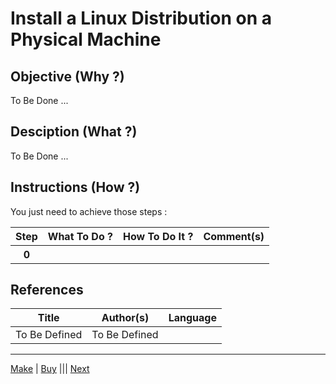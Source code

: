 Install a Linux Distribution on a Physical Machine
==

Objective (Why ?)
-
To Be Done ...

Desciption (What ?)
-
To Be Done ...

Instructions (How ?)
-
You just need to achieve those steps :
<table>
    <thead>
        <tr>
            <th>Step</th>         
            <th>What To Do ?</th>
            <th>How To Do It ?</th>
            <th>Comment(s)</th>
        </tr>
    </thead>
    <tbody>
        <tr>
            <th>0</th>     
            <td></td>
            <td></td>
            <td></A></td>
        </tr>
    </tbody>
</table>

References
-
<table>
    <thead>
        <tr>
            <th>Title</th>
            <th>Author(s)</th>
            <th>Language</th>
        </tr>
    </thead>
     <tbody>
        <tr>
            <td>To Be Defined</td>
            <td>To Be Defined</td>
            <td></td>
        </tr>
</table>

---
<A href="https://github.com/babonet13/HelloWorld/tree/master/Machine/0_BuildMachine">Make<A/> | <A href="https://github.com/babonet13/HelloWorld/tree/master/Machine/1_BuyNudeMachine">Buy<A/> ||| <A href="https://github.com/babonet13/HelloWorld/tree/master/Machine/5_FindIP">Next<A/> 
